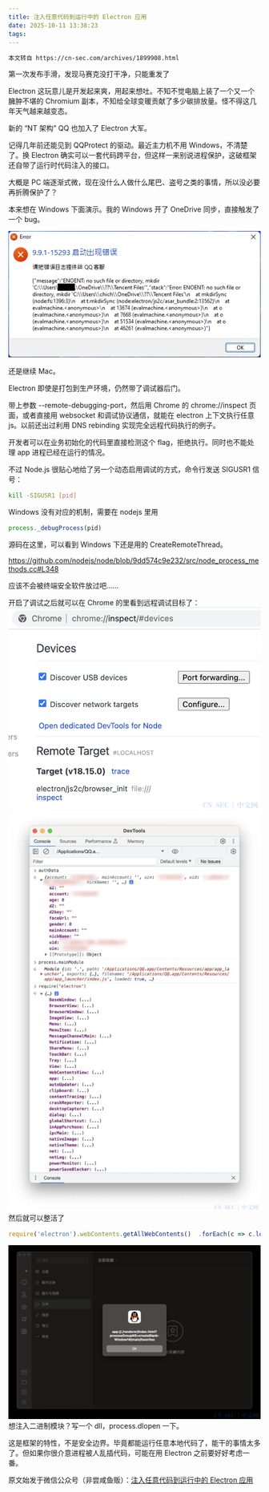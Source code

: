 ```yaml
---
title: 注入任意代码到运行中的 Electron 应用
date: 2025-10-11 13:38:23
tags:
---
```



```text
本文转自 https://cn-sec.com/archives/1899908.html
```

第一次发布手滑，发现马赛克没打干净，只能重发了

Electron 这玩意儿是开发起来爽，用起来想吐。不知不觉电脑上装了一个又一个臃肿不堪的 Chromium 副本，不知给全球变暖贡献了多少碳排放量。怪不得这几年天气越来越变态。

新的 “NT 架构” QQ 也加入了 Electron 大军。

记得几年前还能见到 QQProtect 的驱动。最近主力机不用 Windows，不清楚了。换 Electron 确实可以一套代码跨平台，但这样一来别说进程保护，这破框架还自带了运行时代码注入的接口。

大概是 PC 端逐渐式微，现在没什么人做什么尾巴、盗号之类的事情，所以没必要再折腾保护了？

本来想在 Windows 下面演示。我的 Windows 开了 OneDrive 同步，直接触发了一个 bug。

![](/file/注入任意代码到运行中的Electron应用/10-1690068002.png)

还是继续 Mac。

Electron 即使是打包到生产环境，仍然带了调试器后门。

带上参数 --remote-debugging-port，然后用 Chrome 的 chrome://inspect 页面，或者直接用 websocket 和调试协议通信，就能在 electron 上下文执行任意 js。以前还出过利用 DNS rebinding 实现完全远程代码执行的例子。

开发者可以在业务初始化的代码里直接检测这个 flag，拒绝执行。同时也不能处理 app 进程已经在运行的情况。

不过 Node.js 很贴心地给了另一个动态启用调试的方式，命令行发送 SIGUSR1 信号：

```bash
kill -SIGUSR1 [pid]
```
Windows 没有对应的机制，需要在 nodejs 里用
```javascript
process._debugProcess(pid)
```
源码在这里，可以看到 Windows 下还是用的 CreateRemoteThread。

https://github.com/nodejs/node/blob/9dd574c9e232/src/node_process_methods.cc#L348

应该不会被终端安全软件放过吧……

开启了调试之后就可以在 Chrome 的里看到远程调试目标了：
![](/file/注入任意代码到运行中的Electron应用/9-1690068003.png)
![](/file/注入任意代码到运行中的Electron应用/2-1690068003.jpg)
然后就可以整活了
```javascript
require('electron').webContents.getAllWebContents()  .forEach(c => c.loadURL('javascript:alert(location)'))
```
![](/file/注入任意代码到运行中的Electron应用/1-1690068004.png)
想注入二进制模块？写一个 dll，process.dlopen 一下。

这是框架的特性，不是安全边界。毕竟都能运行任意本地代码了，能干的事情太多了。但如果你很介意进程被人乱插代码，可能在用 Electron 之前要好好考虑一番。

原文始发于微信公众号（非尝咸鱼贩）：<a href="http://mp.weixin.qq.com/s?__biz=Mzk0NDE3MTkzNQ==&mid=2247484978&idx=1&sn=66093e09d019287993832fcf0ccf4b9f&chksm=c329f8c2f45e71d4136ca80d5d2202c3b65787c3301ec5e0b2f8cb665b9d3f4e8f20635466ad&scene=126&sessionid=1690067728&key=094fe642087a4fbebe4ac351df4002d33aee61f1b95df257e6df0bd42e4f23d43e483019cf2d0c2e4f1fceecb1df646aadd7b18ee7c5a9431307849cfccc76d6b212500b6c248b444721a62f3ff0738a666a1fe2d6b165278057efd0fd4e05e8f3b04e6d48ec7256f22730ef6605df7ac11ff4ae0ef1ef7553fb1926dc6225bb&ascene=15&uin=NTY2NTA4NjQ%3D&devicetype=Windows+10+x64&version=63060012&lang=zh_CN&session_us=gh_27a9807720aa&countrycode=AL&exportkey=n_ChQIAhIQl2czSMgDtRz13KuutfjOHBLuAQIE97dBBAEAAAAAANwROfNmBGkAAAAOpnltbLcz9gKNyK89dVj0PcYrosLn3Gzgwykh6CfnIBOR3kPWtq07zx%2Fdyk9xQAjA2nUidEW4uw%2FFMykYXAY7LkZZr13uUR%2BLgAwv84rYy39yiE12uMTxL8jzcXOWAsan19tar83jIDMg2MRTwL0zSWCjoUJ2%2FWUeK13jTjebXiRWeCfPxX2sNYvJP7KESRDP3rjGdSDoIzvCqy8o1AYrqVb2o4vytO9%2BL7%2BdQV4OK%2B%2FnE5KUe2K6HuMtmhI%2FXci7WRGCn6s6%2FgeY4eM95ZSzCfupLRjRgJQ%3D&acctmode=">注入任意代码到运行中的 Electron 应用</a>